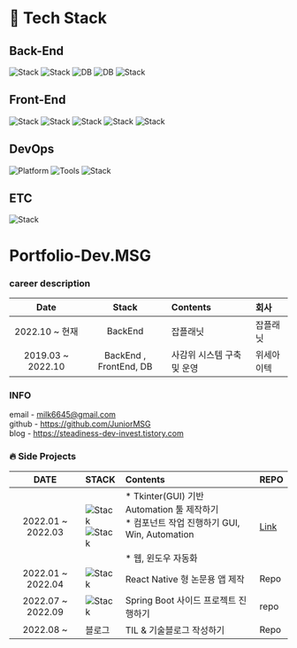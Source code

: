 

# :hammer: Tech Stack

## Back-End
![Stack](https://img.shields.io/badge/Spring-6DB33F?style=flat-square&logo=Spring&logoColor=white)
![Stack](https://img.shields.io/badge/Java-007396?style=flat-square&logo=Java&logoColor=white)
![DB](https://img.shields.io/badge/Oracle-F80000?style=flat-square&logo=Oracle&logoColor=white)
![DB](https://img.shields.io/badge/MySQL-4479A1?style=flat-square&logo=MySQL&logoColor=white)
![Stack](https://img.shields.io/badge/Python-3776AB?style=flat-square&logo=Python&logoColor=white)

## Front-End 
![Stack](https://img.shields.io/badge/badge/HTML5-E34F26?style=flat-square&logo=HTML5&logoColor=white)
![Stack](https://img.shields.io/badge/CSS3-1572B6?style=flat-square&logo=CSS3&logoColor=white)
![Stack](https://img.shields.io/badge/JavaScript-F7DF1E?style=flat-square&logo=JavaScript&logoColor=white)
![Stack](https://img.shields.io/badge/TypeScript-3178C6?style=flat-square&logo=TypeScript&logoColor=white)
![Stack](https://img.shields.io/badge/React-61DAFB?style=flat-square&logo=React&logoColor=white)

## DevOps
![Platform](https://img.shields.io/badge/GitHub-181717?style=flat-square&logo=GitHub&logoColor=white)
![Tools](https://img.shields.io/badge/Git-F05032?style=flat-square&logo=Git&logoColor=white)
![Stack](https://img.shields.io/badge/Slack-4A154B?style=for-the-badge&logo=slack&logoColor=white)

## ETC

![Stack](https://img.shields.io/badge/Selenium-43B02A?style=flat-square&logo=Selenium&logoColor=white)


# Portfolio-Dev.MSG

### career description

|        Date       |Stack |                      Contents                                                     |                  회사                 |
|:-----------------:|:------:|:----------------------------------------------------------------------------------|:---------------------------------------------
| 2022.10 ~ 현재 |  BackEnd | 잡플래닛 | 잡플래닛 |
| 2019.03 ~ 2022.10     | BackEnd , FrontEnd, DB            | 사감위 시스템 구축 및 운영  | 위세아이텍 |


### INFO
email - milk6645@gmail.com  
github - https://github.com/JuniorMSG   
blog - https://steadiness-dev-invest.tistory.com   


### :fire: Side Projects
|DATE|STACK|Contents|REPO|
|:-----------------:|:-----------------------|:------------------------------------------------------------|:----------------------------------------------|
| 2022.01 ~ 2022.03 | ![Stack](https://img.shields.io/badge/Python-3776AB?style=flat-square&logo=Python&logoColor=white)<br>![Stack](https://img.shields.io/badge/Selenium-43B02A?style=flat-square&logo=Selenium&logoColor=white)| * Tkinter(GUI) 기반 Automation 툴 제작하기 <br> * 컴포넌트 작업 진행하기 GUI, Win, Automation <br><br> * 웹, 윈도우 자동화|[Link](https://github.com/JuniorMSG/python_rpa_gui)
| 2022.01 ~ 2022.04 |![Stack](https://img.shields.io/badge/React_Native-61DAFB?style=flat-square&logo=React&logoColor=white)|React Native 형 논문용 앱 제작 |Repo
| 2022.07 ~ 2022.09 |![Stack](https://img.shields.io/badge/springboot-6DB33F?style=for-the-badge&logo=springboot&logoColor=white)| Spring Boot 사이드 프로젝트 진행하기 |repo
| 2022.08 ~ | 블로그 | TIL & 기술블로그 작성하기 |Repo

<!---
JuniorMSG/JuniorMSG is a ✨ special ✨ repository because its `README.md` (this file) appears on your GitHub profile.
You can click the Preview link to take a look at your changes.
--->
